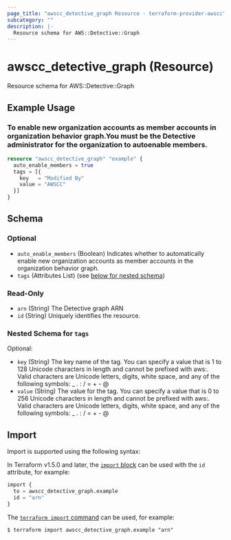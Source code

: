 ```yaml
---
page_title: "awscc_detective_graph Resource - terraform-provider-awscc"
subcategory: ""
description: |-
  Resource schema for AWS::Detective::Graph
---
```


# awscc_detective_graph (Resource)

Resource schema for AWS::Detective::Graph

## Example Usage

### To enable new organization accounts as member accounts in organization behavior graph.You must be the Detective administrator for the organization to autoenable members.

```terraform
resource "awscc_detective_graph" "example" {
  auto_enable_members = true
  tags = [{
    key   = "Modified By"
    value = "AWSCC"
  }]
}
```

<!-- schema generated by tfplugindocs -->
## Schema

### Optional

- `auto_enable_members` (Boolean) Indicates whether to automatically enable new organization accounts as member accounts in the organization behavior graph.
- `tags` (Attributes List) (see [below for nested schema](#nestedatt--tags))

### Read-Only

- `arn` (String) The Detective graph ARN
- `id` (String) Uniquely identifies the resource.

<a id="nestedatt--tags"></a>
### Nested Schema for `tags`

Optional:

- `key` (String) The key name of the tag. You can specify a value that is 1 to 128 Unicode characters in length and cannot be prefixed with aws:. Valid characters are Unicode letters, digits, white space, and any of the following symbols: _ . : / = + - @
- `value` (String) The value for the tag. You can specify a value that is 0 to 256 Unicode characters in length and cannot be prefixed with aws:. Valid characters are Unicode letters, digits, white space, and any of the following symbols: _ . : / = + - @

## Import

Import is supported using the following syntax:

In Terraform v1.5.0 and later, the [`import` block](https://developer.hashicorp.com/terraform/language/import) can be used with the `id` attribute, for example:

```terraform
import {
  to = awscc_detective_graph.example
  id = "arn"
}
```

The [`terraform import` command](https://developer.hashicorp.com/terraform/cli/commands/import) can be used, for example:

```shell
$ terraform import awscc_detective_graph.example "arn"
```
